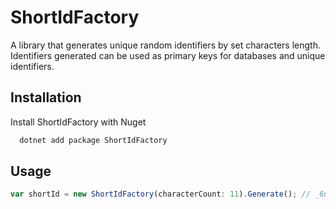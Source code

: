 
# ShortIdFactory

A library that generates unique random identifiers by set characters length. Identifiers generated can be used as primary keys for databases and unique identifiers.



## Installation

Install ShortIdFactory with Nuget

```bash
  dotnet add package ShortIdFactory
```
    
## Usage

```javascript
var shortId = new ShortIdFactory(characterCount: 11).Generate(); // _6ulErifjS0
```



